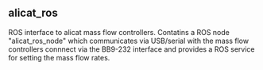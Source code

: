 ## alicat_ros 

ROS interface to alicat mass flow controllers. Contatins a ROS node
"alicat_ros_node" which communicates via USB/serial with the mass flow
controllers connnect via the BB9-232 interface and provides a ROS service for
setting the mass flow rates. 



